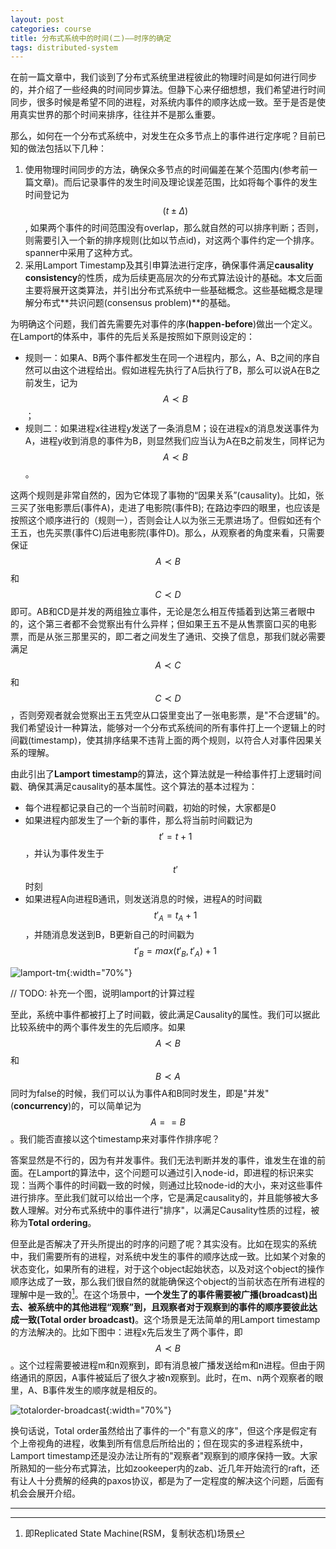 ```yaml
---
layout: post
categories: course
title: 分布式系统中的时间(二)——时序的确定
tags: distributed-system
---
```


在前一篇文章中，我们谈到了分布式系统里进程彼此的物理时间是如何进行同步的，并介绍了一些经典的时间同步算法。但静下心来仔细想想，我们希望进行时间同步，很多时候是希望不同的进程，对系统内事件的顺序达成一致。至于是否是使用真实世界的那个时间来排序，往往并不是那么重要。

那么，如何在一个分布式系统中，对发生在众多节点上的事件进行定序呢？目前已知的做法包括以下几种：
1. 使用物理时间同步的方法，确保众多节点的时间偏差在某个范围内(参考前一篇文章)。而后记录事件的发生时间及理论误差范围，比如将每个事件的发生时间登记为$$(t \pm \Delta)$$, 如果两个事件的时间范围没有overlap，那么就自然的可以排序判断；否则，则需要引入一个新的排序规则(比如以节点id)，对这两个事件约定一个排序。spanner中采用了这种方式。
2. 采用Lamport Timestamp及其引申算法进行定序，确保事件满足**causality consistency**的性质，成为后续更高层次的分布式算法设计的基础。本文后面主要将展开这类算法，并引出分布式系统中一些基础概念。这些基础概念是理解分布式**共识问题(consensus problem)**的基础。

为明确这个问题，我们首先需要先对事件的序(**happen-before**)做出一个定义。在Lamport的体系中，事件的先后关系是按照如下原则设定的：
* 规则一：如果A、B两个事件都发生在同一个进程内，那么，A、B之间的序自然可以由这个进程给出。假如进程先执行了A后执行了B，那么可以说A在B之前发生，记为$$A \prec B$$；
* 规则二：如果进程x往进程y发送了一条消息M；设在进程x的消息发送事件为A，进程y收到消息的事件为B，则显然我们应当认为A在B之前发生，同样记为$$A \prec B$$。

这两个规则是非常自然的，因为它体现了事物的“因果关系”(causality)。比如，张三买了张电影票后(事件A)，走进了电影院(事件B); 在路边李四的眼里，也应该是按照这个顺序进行的（规则一），否则会让人以为张三无票进场了。但假如还有个王五，也先买票(事件C)后进电影院(事件D)。那么，从观察者的角度来看，只需要保证$$A \prec B$$和$$C \prec D$$即可。AB和CD是并发的两组独立事件，无论是怎么相互传插着到达第三者眼中的，这个第三者都不会觉察出有什么异样；但如果王五不是从售票窗口买的电影票，而是从张三那里买的，即二者之间发生了通讯、交换了信息，那我们就必需要满足$$A \prec C$$和$$C \prec D$$，否则旁观者就会觉察出王五凭空从口袋里变出了一张电影票，是"不合逻辑"的。我们希望设计一种算法，能够对一个分布式系统间的所有事件打上一个逻辑上的时间戳(timestamp)，使其排序结果不违背上面的两个规则，以符合人对事件因果关系的理解。

由此引出了**Lamport timestamp**的算法，这个算法就是一种给事件打上逻辑时间戳、确保其满足causality的基本属性。这个算法的基本过程为：
* 每个进程都记录自己的一个当前时间戳，初始的时候，大家都是0
* 如果进程内部发生了一个新的事件，那么将当前时间戳记为$$t'=t+1$$，并认为事件发生于$$t'$$时刻
* 如果进程A向进程B通讯，则发送消息的时候，进程A的时间戳$$t'_A = t_A + 1$$，并随消息发送到B，B更新自己的时间戳为$$t'_B = max(t'_B, t'_A) + 1$$

![lamport-tm]({{site.url}}/images/lamport-tm.png){:width="70%"}

// TODO: 补充一个图，说明lamport的计算过程

至此，系统中事件都被打上了时间戳，彼此满足Causality的属性。我们可以据此比较系统中的两个事件发生的先后顺序。如果$$A \prec B$$和$$B \prec A$$同时为false的时候，我们可以认为事件A和B同时发生，即是"并发"(**concurrency**)的，可以简单记为$$A == B$$。我们能否直接以这个timestamp来对事件作排序呢？

答案显然是不行的，因为有并发事件。我们无法判断并发的事件，谁发生在谁的前面。在Lamport的算法中，这个问题可以通过引入node-id，即进程的标识来实现：当两个事件的时间戳一致的时候，则通过比较node-id的大小，来对这些事件进行排序。至此我们就可以给出一个序，它是满足causality的，并且能够被大多数人理解。对分布式系统中的事件进行"排序"，以满足Causality性质的过程，被称为**Total ordering**。

但至此是否解决了开头所提出的时序的问题了呢？其实没有。比如在现实的系统中，我们需要所有的进程，对系统中发生的事件的顺序达成一致。比如某个对象的状态变化，如果所有的进程，对于这个object起始状态，以及对这个object的操作顺序达成了一致，那么我们很自然的就能确保这个object的当前状态在所有进程的理解中是一致的[^1]。在这个场景中，**一个发生了的事件需要被广播(broadcast)出去、被系统中的其他进程“观察”到，且观察者对于观察到的事件的顺序要彼此达成一致(Total order broadcast)**。这个场景是无法简单的用Lamport timestamp的方法解决的。比如下图中：进程x先后发生了两个事件，即$$A \prec B$$。这个过程需要被进程m和n观察到，即有消息被广播发送给m和n进程。但由于网络通讯的原因，A事件被延后了很久才被n观察到。此时，在m、n两个观察者的眼里，A、B事件发生的顺序就是相反的。

![totalorder-broadcast]({{site.url}}/images/total-order-broadcast.png){:width="70%"}

换句话说，Total order虽然给出了事件的一个"有意义的序"，但这个序是假定有个上帝视角的进程，收集到所有信息后所给出的；但在现实的多进程系统中，Lamport timestamp还是没办法让所有的"观察者"观察到的顺序保持一致。大家所熟知的一些分布式算法，比如zookeeper内的zab、近几年开始流行的raft，还有让人十分费解的经典的paxos协议，都是为了一定程度的解决这个问题，后面有机会会展开介绍。

---

[^1]: 即Replicated State Machine(RSM，复制状态机)场景

